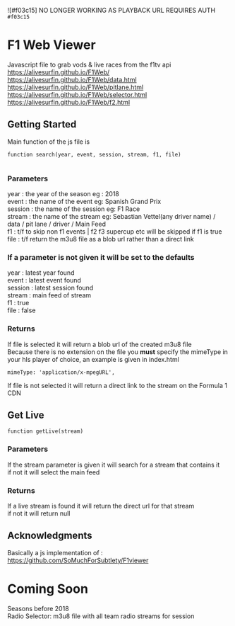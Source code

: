  ![#f03c15] NO LONGER WORKING AS PLAYBACK URL REQUIRES AUTH `#f03c15`

# F1 Web Viewer
Javascript file to grab vods & live races from the f1tv api <br/>
https://alivesurfin.github.io/F1Web/ <br/>
https://alivesurfin.github.io/F1Web/data.html <br/>
https://alivesurfin.github.io/F1Web/pitlane.html <br/>
https://alivesurfin.github.io/F1Web/selector.html <br/>
https://alivesurfin.github.io/F1Web/f2.html <br/>


## Getting Started
Main function of the js file is 
```
function search(year, event, session, stream, f1, file) 


```
### Parameters
year    : the year of the season eg : 2018 <br/>
event   : the name of the event eg: Spanish Grand Prix <br/>
session : the name of the session eg: F1 Race <br/>
stream  : the name of the stream eg: Sebastian Vettel(any driver name) / data / pit lane / driver / Main Feed <br/>
f1      : t/f to skip non f1 events | f2 f3 supercup etc will be skipped if f1 is true <br/>
file    : t/f return the m3u8 file as a blob url rather than a direct link <br/>


### If a parameter is not given it will be set to the defaults 
year    : latest year found <br/>
event   : latest event found <br/>
session : latest session found <br/>
stream  : main feed of stream <br/>
f1      : true <br/>
file    : false <br/>


### Returns
If file is selected it will return a blob url of the created m3u8 file <br/>
Because there is no extension on the file you **must** specify the mimeType in your hls player of choice, an example is given in index.html <br/>
```
mimeType: 'application/x-mpegURL',
```

If file is not selected it will return a direct link to the stream on the Formula 1 CDN <br/>

## Get Live
```
function getLive(stream)
```
### Parameters
If the stream parameter is given it will search for a stream that contains it <br/>
if not it will select the main feed<br/>
### Returns 
If a live stream is found it will return the direct url for that stream <br/>
if not it will return null <br/>


## Acknowledgments
Basically a js implementation of : https://github.com/SoMuchForSubtlety/F1viewer <br/>




# Coming Soon
Seasons before 2018 <br/>
Radio Selector: m3u8 file with all team radio streams for session <br/>

